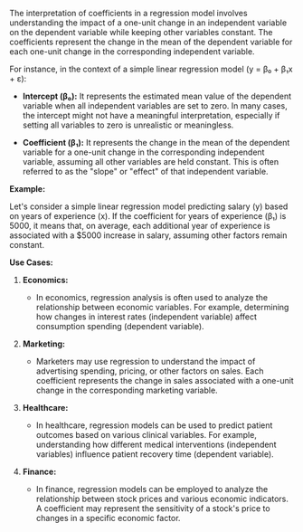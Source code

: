 The interpretation of coefficients in a regression model involves understanding the impact of a one-unit change in an independent variable on the dependent variable while keeping other variables constant. The coefficients represent the change in the mean of the dependent variable for each one-unit change in the corresponding independent variable.
 
For instance, in the context of a simple linear regression model (y = β₀ + β₁x + ε):
 
- **Intercept (β₀):** It represents the estimated mean value of the dependent variable when all independent variables are set to zero. In many cases, the intercept might not have a meaningful interpretation, especially if setting all variables to zero is unrealistic or meaningless.

- **Coefficient (β₁):** It represents the change in the mean of the dependent variable for a one-unit change in the corresponding independent variable, assuming all other variables are held constant. This is often referred to as the "slope" or "effect" of that independent variable.

**Example:**

Let's consider a simple linear regression model predicting salary (y) based on years of experience (x). If the coefficient for years of experience (β₁) is 5000, it means that, on average, each additional year of experience is associated with a $5000 increase in salary, assuming other factors remain constant.

**Use Cases:**

1. **Economics:**
   - In economics, regression analysis is often used to analyze the relationship between economic variables. For example, determining how changes in interest rates (independent variable) affect consumption spending (dependent variable).

2. **Marketing:**
   - Marketers may use regression to understand the impact of advertising spending, pricing, or other factors on sales. Each coefficient represents the change in sales associated with a one-unit change in the corresponding marketing variable.

3. **Healthcare:**
   - In healthcare, regression models can be used to predict patient outcomes based on various clinical variables. For example, understanding how different medical interventions (independent variables) influence patient recovery time (dependent variable).

4. **Finance:**
   - In finance, regression models can be employed to analyze the relationship between stock prices and various economic indicators. A coefficient may represent the sensitivity of a stock's price to changes in a specific economic factor.
